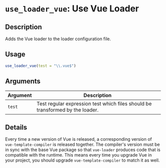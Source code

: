 # `use_loader_vue`: Use Vue Loader

## Description


 Adds the Vue loader to the loader configuration file.


## Usage

```r
use_loader_vue(test = "\\.vue$")
```


## Arguments

Argument      |Description
------------- |----------------
```test```     |     Test regular expression test which files should be transformed by the loader.

## Details


 Every time a new version of Vue is released, a corresponding version of `vue-template-compiler` 
 is released together. The compiler's version must be in sync with the base Vue package so that `vue-loader` 
 produces code that is compatible with the runtime. This means every time you upgrade Vue in your project,
 you should upgrade `vue-template-compiler` to match it as well.


